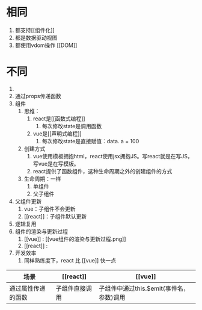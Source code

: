 # 相同
1. 都支持[[组件化]] 
2. 都是数据驱动视图
3. 都使用vdom操作 [[DOM]] 
# 不同
1. 
2. 通过props传递函数
3. 组件
	1. 思维：
		1. react是[[函数式编程]] 
			1. 每次修改state是调用函数
		2. vue是[[声明式编程]] 
			1. 每次修改state是直接赋值：data. a = 100
	2. 创建方式
		1. vue使用模板拥抱html，react使用jsx拥抱JS。写react就是在写JS，写vue是在写模板。
		2. react提供了函数组件，这种生命周期之外的创建组件的方式
	3. 生命周期：一样
		1. 单组件
		2. 父子组件
4. 父组件更新
	1. vue：子组件不会更新
	2. [[react]]：子组件默认更新
5. 逻辑复用
6. 组件的渲染与更新过程
	1. [[vue]] : [[vue组件的渲染与更新过程.png]] 
	2. [[react]] :
7. 开发效率
	1. 同样熟练度下，react 比 [[vue]] 快一点

| 场景     | [[react]]      | [[vue]] |
| -------- | -------------- | ------- |
| 通过属性传递的函数 | 子组件直接调用 | 子组件中通过this.$emit(事件名，参数)调用        |

